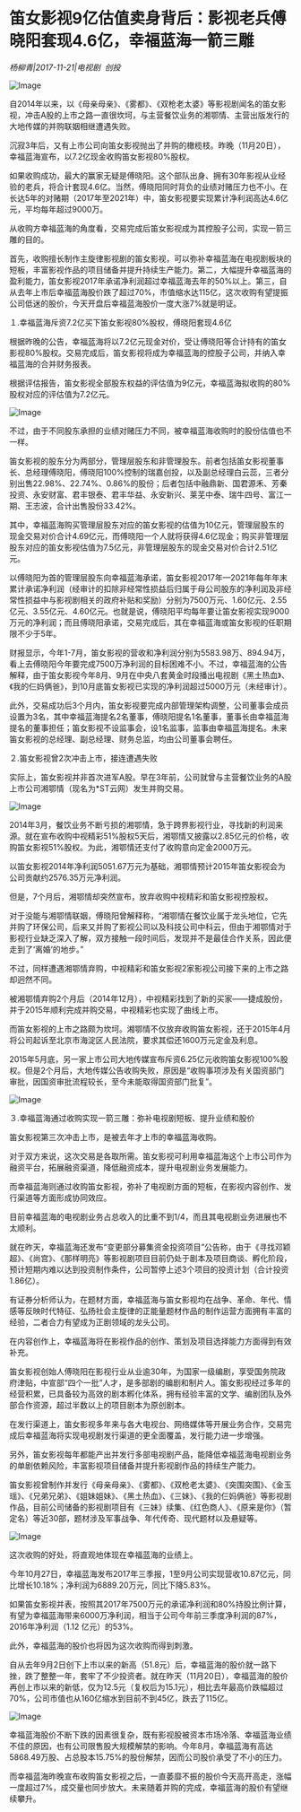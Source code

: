 # 笛女影视9亿估值卖身背后：影视老兵傅晓阳套现4.6亿，幸福蓝海一箭三雕

*杨柳青|2017-11-21|电视剧 
                                                创投*

![Image](http://si1.go2yd.com/get-image/0IVd0y0kxPs)

自2014年以来，以《母亲母亲》、《雾都》、《双枪老太婆》等影视剧闻名的笛女影视，冲击A股的上市之路一直很坎坷，与主营餐饮业务的湘鄂情、主营出版发行的大地传媒的并购联姻相继遭遇失败。

沉寂3年后，又有上市公司向笛女影视抛出了并购的橄榄枝。昨晚（11月20日），幸福蓝海宣布，以7.2亿现金收购笛女影视80%股权。

如果收购成功，最大的赢家无疑是傅晓阳。这个部队出身、拥有30年影视从业经验的老兵，将合计套现4.6亿。当然，傅晓阳同时背负的业绩对赌压力也不小。在长达5年的对赌期（2017年至2021年）中，笛女影视要实现累计净利润高达4.6亿元，平均每年超过9000万。

从收购方幸福蓝海的角度看，交易完成后笛女影视成为其控股子公司，实现一箭三雕的目的。

首先，收购擅长制作主旋律影视剧的笛女影视，可以弥补幸福蓝海在电视剧板块的短板，丰富影视作品的项目储备并提升持续生产能力。第二，大幅提升幸福蓝海的盈利能力，笛女影视2017年承诺净利润超过幸福蓝海去年的50%以上。第三，自从去年上市后幸福蓝海股价跌了超过70%，市值缩水达115亿，这次收购有望提振公司低迷的股价，今天开盘后幸福蓝海股价一度大涨7%就是明证。

１.幸福蓝海斥资7.2亿买下笛女影视80%股权，傅晓阳套现4.6亿

根据昨晚的公告，幸福蓝海将以7.2亿元现金对价，受让傅晓阳等合计持有的笛女影视80%股权。交易完成后，笛女影视将成为幸福蓝海的控股子公司，并纳入幸福蓝海的合并财务报表。

根据评估报告，笛女影视全部股东权益的评估值为9亿元，幸福蓝海拟收购的80%股权对应的评估值为7.2亿元。

![Image](http://si1.go2yd.com/get-image/0IVd0wPBe8u)

不过，由于不同股东承担的业绩对赌压力不同，被幸福蓝海收购时的股份估值也不一样。

笛女影视的股东分为两部分，管理层股东和非管理股东。前者包括笛女影视董事长、总经理傅晓阳，傅晓阳100%控制的瑞嘉创投，以及副总经理白云蕊，三者分别出售22.98%、22.74%、0.86%的股份；后者包括中融鼎新、国君源禾、芳秦投资、永安财富、君丰银泰、君丰华益、永安新兴、莱芜中泰、瑞牛四号、富江一期、王志波，合计出售股份33.42%。

其中，幸福蓝海购买管理层股东对应的笛女影视的估值为10亿元，管理层股东的现金交易对价合计4.69亿元，而傅晓阳一个人就将获得4.6亿现金；购买非管理层股东对应的笛女影视估值为7.5亿元，非管理层股东的现金交易对价合计2.51亿元。

以傅晓阳为首的管理层股东向幸福蓝海承诺，笛女影视2017年—2021年每年年末累计承诺净利润（经审计的扣除非经常性损益后归属于母公司股东的净利润及非经常性损益中与影视剧相关的政府补贴和奖励）分别为7500万元、1.60亿元、2.55亿元、3.55亿元、4.60亿元。也就是说，傅晓阳平均每年要让笛女影视实现9000万元的净利润；而且傅晓阳承诺，交易完成后，其在幸福蓝海或笛女影视的任职期限不少于5年。

财报显示，今年1-7月，笛女影视的营收和净利润分别为5583.98万、894.94万，看上去傅晓阳今年要完成7500万净利润的目标困难不小。不过，幸福蓝海的公告解释，由于笛女影视今年8月、9月在中央八套黄金时段播出电视剧《黑土热血》、《我的仨妈俩爸》，到10月底笛女影视已实现的净利润超过5000万元（未经审计）。

此外，交易成功后3个月内，笛女影视要完成内部管理架构调整，公司董事会成员设置为3名，其中幸福蓝海提名2名董事，傅晓阳提名1名董事，董事长由幸福蓝海提名的董事担任；笛女影视不设监事会，设1名监事，监事由幸福蓝海提名。未来笛女影视的总经理、副总经理、财务总监，均由公司董事会聘任。

２.笛女影视曾2次冲击上市，接连遭遇失败

实际上，笛女影视并非首次进军A股。早在3年前，公司就曾与主营餐饮业务的A股上市公司湘鄂情（现名为*ST云网）发生并购交易。

![Image](http://si1.go2yd.com/get-image/0IVd0tpcjA0)

2014年3月，餐饮业务不断亏损的湘鄂情，急于跨界影视行业，寻找新的利润来源。就在宣布收购中视精彩51%股权5天后，湘鄂情又披露以2.85亿元的价格，收购笛女影视51%股权。为此，湘鄂情还支付了收购意向定金2000万元。

以笛女影视2014年净利润5051.67万元为基础，湘鄂情预计2015年笛女影视会为公司贡献约2576.35万元净利润。

但是，7个月后，湘鄂情却突然宣布，放弃收购中视精彩和笛女影视控股权。

对于没能与湘鄂情联姻，傅晓阳曾解释称，“湘鄂情在餐饮业属于龙头地位，它先并购了环保公司，后来又并购了影视公司以及科技公司中科云，但由于湘鄂情对于影视行业缺乏深入了解，双方接触一段时间后，发现并不是最佳合作关系，因此便走到了‘离婚’的地步。”

不过，同样遭遇湘鄂情弃购，中视精彩和笛女影视2家影视公司接下来的上市之路却迥然不同。

被湘鄂情弃购2个月后（2014年12月），中视精彩找到了新的买家——捷成股份，并于2015年顺利完成并购交易，中视精彩也实现了曲线上市。

而笛女影视的上市之路颇为坎坷。湘鄂情不仅放弃收购笛女影视，还于2015年4月将公司起诉至北京市海淀区人民法院，要求其偿还1600万元定金及利息。

2015年5月底，另一家上市公司大地传媒宣布斥资6.25亿元收购笛女影视100%股权。但是2个月后，大地传媒公告收购失败，原因是“收购事项涉及有关国资部门审批，因国资审批流程较长，至今未能取得国资部门批复”。

![Image](http://si1.go2yd.com/get-image/0IVd0vG7we0)

３.幸福蓝海通过收购实现一箭三雕：弥补电视剧短板、提升业绩和股价

笛女影视第三次冲击上市，是被去年才上市的幸福蓝海收购。

对于双方来说，这次交易是各取所需。笛女影视可利用幸福蓝海这个上市公司作为融资平台，拓展融资渠道，降低融资成本，提升电视剧业务发展能力。

而幸福蓝海则通过收购笛女影视，弥补了电视剧方面的短板，在影视内容创作、发行渠道等方面形成协同效应。

目前幸福蓝海的电视剧业务占总收入的比重不到1/4，而且其电视剧业务进展也不太顺利。

就在昨天，幸福蓝海还发布“变更部分募集资金投资项目”公告称，由于《寻找邓颖超》、《尚宫》、《那样明亮》等影视剧项目目前仍处于剧本及项目商谈、孵化阶段，预计短期内难以达到投资制作条件，公司暂停上述3个项目的投资计划（合计投资1.86亿）。

有证券分析师认为，在题材方面，幸福蓝海与笛女影视均在战争、革命、年代、情感等反映时代特征、弘扬社会主旋律的正能量题材作品的制作运营方面拥有丰富的经验，二者合力有望成为正剧领域的龙头公司。

在内容创作上，幸福蓝海将在影视作品的创作、策划及项目选择能力方面得到有效补充。

笛女影视创始人傅晓阳在影视行业从业逾30年，为国家一级编剧，享受国务院政府津贴，中宣部“四个一批”人才，是多部剧的编剧和制片人。笛女影视经过多年的经营积累，已具备较为高效的剧本孵化体系，拥有经验丰富的文学、编剧团队及外部合作资源，超过半数以上的项目剧本为原创剧本。

在发行渠道上，笛女影视多年来与各大电视台、网络媒体等开展业务合作，交易完成后幸福蓝海将实现电视剧发行渠道的更全面覆盖，发行能力进一步增强。

另外，笛女影视每年都能产出并发行多部电视剧产品，能降低幸福蓝海电视剧业务的单剧依赖风险，丰富影视项目储备并提升影视剧作品的持续生产能力。

笛女影视曾制作并发行《母亲母亲》、《雾都》、《双枪老太婆》、《突围突围》、《金玉瑶》、《兄弟兄弟》、《姐妹姐妹》、《黑土热血》、《三妹》、《我的仨妈俩爸》等影视剧作品，目前公司储备的影视剧项目有《三妹》续集、《红色商人》、《原来是你》（暂定名）等近30部，题材涉及军事战争、年代传奇、现代题材以及悬疑等。

![Image](http://si1.go2yd.com/get-image/0IVd0snU0QK)

这次收购的好处，将直观地体现在幸福蓝海的业绩上。

今年10月27日，幸福蓝海发布2017年三季报，1至9月公司实现营收10.87亿元，同比增长10.18%；净利润为6889.20万元，同比下降5.83%。

如果笛女影视并表，按照其2017年7500万元的承诺净利润和80%持股比例计算，有望为幸福蓝海带来6000万净利润，相当于公司今年前三季度净利润的87%，2016年净利润（1.12 亿元）的53%。

此外，幸福蓝海的股价也将因为这次收购而得到刺激。

自从去年9月2日创下上市以来的新高（51.8元）后，幸福蓝海的股价就一路下挫，跌了整整一年，套牢了不少投资者。就在昨天（11月20日），幸福蓝海的股价再创上市以来的新低，仅为12.5元（复权后为15.1元），相比去年最高价跌幅超过70%，公司市值也从160亿缩水到目前不到45亿，跌去了115亿。

![Image](http://si1.go2yd.com/get-image/0IVd0rFeyKe)

幸福蓝海股价不断下跌的因素很复杂，既有影视股被资本市场冷落、幸福蓝海业绩不佳的原因，也有公司限售股大规模解禁的影响。今年8月，幸福蓝海有高达5868.49万股、占总股本15.75%的股份解禁，因而公司股价承受了不小的压力。

而幸福蓝海昨晚宣布收购笛女影视之后，一直萎靡不振的股价今天高开高走，涨幅一度超过7%，成交量也同步放大。未来随着并购的完成，幸福蓝海的股价有望继续攀升。

